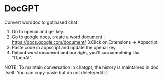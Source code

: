 # DocGPT
Convert worddoc to gpt based chat

1. Go to openai and get key.
2. Go to google docs, create a word document : https://docs.google.com/document/
3.Click on Extensions -> Appscript
4. Paste code in appscript and update the openai key
5.  Reload word document and top right, you'll see something like "OpenAI".

NOTE:
To maintain conversation in chatgpt, the history is maintained in doc itself. You can copy-paste but do not delete/edit it.
